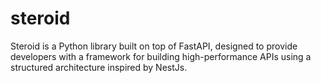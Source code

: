# steroid

Steroid is a Python library built on top of FastAPI, designed to provide developers with a framework for building high-performance APIs using a structured architecture inspired by NestJs.
